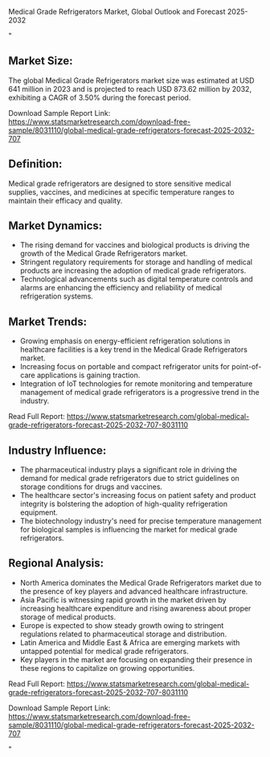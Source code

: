 Medical Grade Refrigerators Market, Global Outlook and Forecast 2025-2032

"<html>
<h2>Market Size:</h2>
<p>The global Medical Grade Refrigerators market size was estimated at USD 641 million in 2023 and is projected to reach USD 873.62 million by 2032, exhibiting a CAGR of 3.50% during the forecast period.</p>
<p>Download Sample Report Link: <a href='https://www.statsmarketresearch.com/download-free-sample/8031110/global-medical-grade-refrigerators-forecast-2025-2032-707'>https://www.statsmarketresearch.com/download-free-sample/8031110/global-medical-grade-refrigerators-forecast-2025-2032-707</a></p>

<h2>Definition:</h2>
<p>Medical grade refrigerators are designed to store sensitive medical supplies, vaccines, and medicines at specific temperature ranges to maintain their efficacy and quality.</p>
  
<h2>Market Dynamics:</h2>
<ul>
<li>The rising demand for vaccines and biological products is driving the growth of the Medical Grade Refrigerators market.</li>
<li>Stringent regulatory requirements for storage and handling of medical products are increasing the adoption of medical grade refrigerators.</li>
<li>Technological advancements such as digital temperature controls and alarms are enhancing the efficiency and reliability of medical refrigeration systems.</li>
</ul>

<h2>Market Trends:</h2>
<ul>
<li>Growing emphasis on energy-efficient refrigeration solutions in healthcare facilities is a key trend in the Medical Grade Refrigerators market.</li>
<li>Increasing focus on portable and compact refrigerator units for point-of-care applications is gaining traction.</li>
<li>Integration of IoT technologies for remote monitoring and temperature management of medical grade refrigerators is a progressive trend in the industry.</li>
</ul>
<p>Read Full Report: <a href='https://www.statsmarketresearch.com/global-medical-grade-refrigerators-forecast-2025-2032-707-8031110'>https://www.statsmarketresearch.com/global-medical-grade-refrigerators-forecast-2025-2032-707-8031110</a></p>

<h2>Industry Influence:</h2>
<ul>
<li>The pharmaceutical industry plays a significant role in driving the demand for medical grade refrigerators due to strict guidelines on storage conditions for drugs and vaccines.</li>
<li>The healthcare sector's increasing focus on patient safety and product integrity is bolstering the adoption of high-quality refrigeration equipment.</li>
<li>The biotechnology industry's need for precise temperature management for biological samples is influencing the market for medical grade refrigerators.</li>
</ul>

<h2>Regional Analysis:</h2>
<ul>
<li>North America dominates the Medical Grade Refrigerators market due to the presence of key players and advanced healthcare infrastructure.</li>
<li>Asia Pacific is witnessing rapid growth in the market driven by increasing healthcare expenditure and rising awareness about proper storage of medical products.</li>
<li>Europe is expected to show steady growth owing to stringent regulations related to pharmaceutical storage and distribution.</li>
<li>Latin America and Middle East & Africa are emerging markets with untapped potential for medical grade refrigerators.</li>
<li>Key players in the market are focusing on expanding their presence in these regions to capitalize on growing opportunities.</li>
</ul>
<p>Read Full Report: <a href='https://www.statsmarketresearch.com/global-medical-grade-refrigerators-forecast-2025-2032-707-8031110'>https://www.statsmarketresearch.com/global-medical-grade-refrigerators-forecast-2025-2032-707-8031110</a></p>
</html>
<p>Download Sample Report Link: <a href='https://www.statsmarketresearch.com/download-free-sample/8031110/global-medical-grade-refrigerators-forecast-2025-2032-707'>https://www.statsmarketresearch.com/download-free-sample/8031110/global-medical-grade-refrigerators-forecast-2025-2032-707</a></p>"
